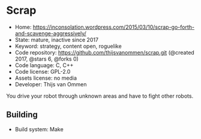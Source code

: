 # Scrap

- Home: https://inconsolation.wordpress.com/2015/03/10/scrap-go-forth-and-scavenge-aggressively/
- State: mature, inactive since 2017
- Keyword: strategy, content open, roguelike
- Code repository: https://github.com/thijsvanommen/scrap.git (@created 2017, @stars 6, @forks 0)
- Code language: C, C++
- Code license: GPL-2.0
- Assets license: no media
- Developer: Thijs van Ommen

You drive your robot through unknown areas and have to fight other robots.

## Building

- Build system: Make
